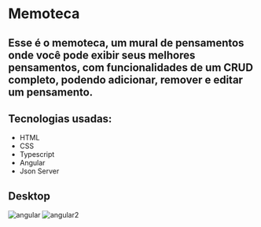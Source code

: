 # Memoteca
## Esse é o memoteca, um mural de pensamentos onde você pode exibir seus melhores pensamentos, com funcionalidades de um CRUD completo, podendo adicionar, remover e editar um pensamento.
## Tecnologias usadas:
- HTML
- CSS
- Typescript
- Angular
- Json Server

## Desktop
![angular](https://user-images.githubusercontent.com/91925011/211221484-4046d7c0-163e-44db-92aa-38c9c6f5b988.png)
![angular2](https://user-images.githubusercontent.com/91925011/211221489-4fc18a90-0286-4eeb-b072-a5cf80a41c8b.png)
